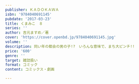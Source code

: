 ```yaml
---
publisher: ＫＡＤＯＫＡＷＡ
isbn: '9784040691145'
pubdate: '2017-03-23'
title: くまみこ　８
series: ''
author: 吉元ますめ／著
cover: 'https://cover.openbd.jp/9784040691145.jpg'
volume: ''
description: 同い年の都会の男の子!?　いろんな意味で、まち大ピンチ!!
price: '600'
genre: ''
target: 雑誌扱い
format: コミック
content: コミックス・劇画

---
```

